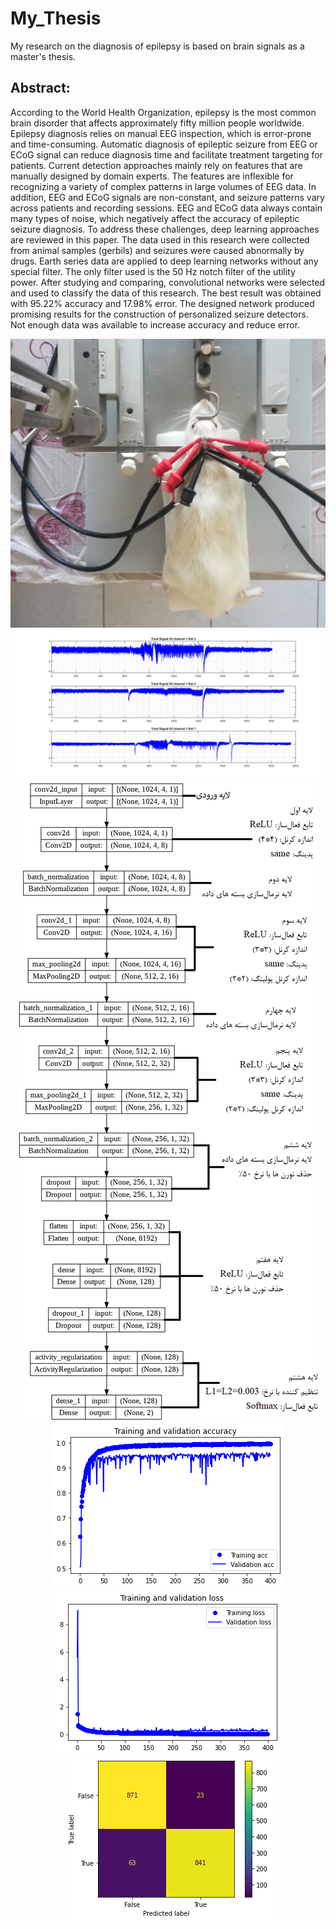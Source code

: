 # My_Thesis
 My research on the diagnosis of epilepsy is based on brain signals as a master's thesis.


## Abstract:
According to the World Health Organization, epilepsy is the most common brain disorder
that affects approximately fifty million people worldwide. Epilepsy diagnosis relies on
manual EEG inspection, which is error-prone and time-consuming. Automatic diagnosis
of epileptic seizure from EEG or ECoG signal can reduce diagnosis time and facilitate
treatment targeting for patients. Current detection approaches mainly rely on features that
are manually designed by domain experts. The features are inflexible for recognizing a
variety of complex patterns in large volumes of EEG data. In addition, EEG and ECoG
signals are non-constant, and seizure patterns vary across patients and recording sessions.
EEG and ECoG data always contain many types of noise, which negatively affect the
accuracy of epileptic seizure diagnosis. To address these challenges, deep learning
approaches are reviewed in this paper. The data used in this research were collected from
animal samples (gerbils) and seizures were caused abnormally by drugs. Earth series data
are applied to deep learning networks without any special filter. The only filter used is the
50 Hz notch filter of the utility power. After studying and comparing, convolutional
networks were selected and used to classify the data of this research. The best result was
obtained with 95.22% accuracy and 17.98% error. The designed network produced
promising results for the construction of personalized seizure detectors. Not enough data
was available to increase accuracy and reduce error.

<p align="center">
 <img src="./Doc/3.3.1.jpg">
 <img src="./Doc/3.3.2.jpg">
 <img src="./Doc/3.7.png">
 <img src="./Doc/3.9.png">
 <img src="./Doc/3.10.png">
 <img src="./Doc/4.1.png">
</p>
